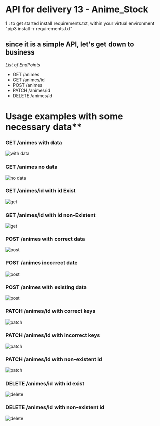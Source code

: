 # API for delivery 13 - Anime_Stock

**1** : to get started install requirements.txt, within your virtual environment "pip3 install -r requirements.txt"

## since it is a simple API, let's get down to business

*List of EndPoints*

- GET /animes
- GET /animes/id
- POST /animes
- PATCH /animes/id
- DELETE /animes/id

# Usage examples with some necessary data**

### GET /animes with data
![with data](https://gitlab.com/chrystian14/anime-stock-returns/-/raw/main/imgs/get/get.png)

### GET /animes no data
![no data](https://gitlab.com/chrystian14/anime-stock-returns/-/raw/main/imgs/get/get_sem_tabela.png)

### GET /animes/id with id Exist
![get](https://gitlab.com/chrystian14/anime-stock-returns/-/raw/main/imgs/get/get_by_id.png)

### GET /animes/id with id non-Existent
![get](https://gitlab.com/chrystian14/anime-stock-returns/-/raw/main/imgs/get/get_by_id_sem_tabela.png)


### POST /animes with correct data
![post](https://gitlab.com/chrystian14/anime-stock-returns/-/raw/main/imgs/post/post.png)

### POST /animes incorrect date
![post](https://gitlab.com/chrystian14/anime-stock-returns/-/raw/main/imgs/post/post_invalid_keys.png)

### POST /animes with existing data
![post](https://gitlab.com/chrystian14/anime-stock-returns/-/raw/main/imgs/post/post_already_exists.png)

### PATCH /animes/id with correct keys
![patch](https://gitlab.com/chrystian14/anime-stock-returns/-/raw/main/imgs/patch/patch.png) 

### PATCH /animes/id with incorrect keys
![patch](https://gitlab.com/chrystian14/anime-stock-returns/-/raw/main/imgs/patch/patch_chaves_invalidas.png)

### PATCH /animes/id with non-existent id
![patch](https://gitlab.com/chrystian14/anime-stock-returns/-/raw/main/imgs/patch/patch_sem_tabela.png)

### DELETE /animes/id with id exist
![delete](https://gitlab.com/chrystian14/anime-stock-returns/-/raw/main/imgs/delete/delete.png)

### DELETE /animes/id with non-existent id
![delete](https://gitlab.com/chrystian14/anime-stock-returns/-/raw/main/imgs/delete/delete_sem_tabela.png)